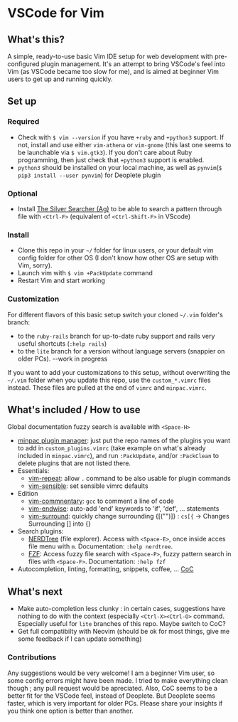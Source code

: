 # VSCode for Vim

## What's this?

A simple, ready-to-use basic Vim IDE setup for web development with pre-configured plugin management. It's an attempt to bring VSCode's feel into Vim (as VSCode became too slow for me), and is aimed at beginner Vim users to get up and running quickly.

## Set up

### Required

* Check with `$ vim --version` if you have `+ruby` and `+python3` support. If not, install and use either `vim-athena` or `vim-gnome` (this last one seems to be launchable via `$ vim.gtk3`). If you don't care about Ruby programming, then just check that `+python3` support is enabled.
* `python3` should be installed on your local machine, as well as `pynvim`(`$ pip3 install --user pynvim`) for Deoplete plugin

### Optional

* Install [The Silver Searcher (Ag)](https://github.com/ggreer/the_silver_searcher) to be able to search a pattern through file with `<Ctrl-F>` (equivalent of `<Ctrl-Shift-F>` in VScode)

### Install

* Clone this repo in your `~/` folder for linux users, or your default vim config folder for other OS (I don't know how other OS are setup with Vim, sorry).
* Launch vim with `$ vim +PackUpdate` command
* Restart Vim and start working

### Customization

For different flavors of this basic setup switch your cloned `~/.vim` folder's branch:
* to the `ruby-rails` branch for up-to-date ruby support and rails very useful shortcuts (`:help rails`)
* to the `lite` branch for a version without language servers (snappier on older PCs). --work in progress

If you want to add your customizations to this setup, without overwriting the `~/.vim` folder when you update this repo, use the `custom_*.vimrc` files instead. These files are pulled at the end of `vimrc` and `minpac.vimrc`.

## What's included / How to use

Global documentation fuzzy search is available with `<Space-H>`

* [minpac plugin manager](https://github.com/k-takata/minpac): just put the repo names of the plugins you want to add in `custom_plugins.vimrc` (take example on what's already included in `minpac.vimrc`), and run `:PackUpdate`, and/or `:PackClean` to delete plugins that are not listed there.
* Essentials:
  * [vim-repeat](https://github.com/tpope/vim-repeat): allow `.` command to be also usable for plugin commands
  * [vim-sensible](https://github.com/tpope/vim-sensible): set sensible vimrc defaults
* Edition
  * [vim-commnentary](https://github.com/tpope/vim-commentary): `gcc` to comment a line of code
  * [vim-endwise](https://github.com/tpope/vim-endwise): auto-add 'end' keywords to 'if', 'def', ... statements
  * [vim-surround](https://github.com/tpope/vim-surround): quickly change surrounding {[("")]} : ``cs[{`` -> Changes Surrounding [] into {}
* Search plugins:
  * [NERDTree](https://github.com/scrooloose/nerdtree) (file explorer). Access with `<Space-E>`, once inside acces file menu with `m`. Documentation: `:help nerdtree`.
  * [FZF](https://github.com/junegunn/fzf.vim): Access fuzzy file search with `<Space-P>`, fuzzy pattern search in files with `<Space-F>`. Documentation: `:help fzf`
* Autocompletion, linting, formatting, snippets, coffee, ... [CoC](https://github.com/neoclide/coc.nvim)

## What's next

* Make auto-completion less clunky : in certain cases, suggestions have nothing to do with the context (especially `<Ctrl-X><Ctrl-O>` command. Especially useful for `lite` branches of this repo. Maybe switch to CoC?
* Get full compatibilty with Neovim (should be ok for most things, give me some feedback if I can update something)

### Contributions

Any suggestions would be very welcome!
I am a beginner Vim user, so some config errors might have been made. I tried to make everything clean though ; any pull request would be apreciated.
Also, CoC seems to be a better fit for the VSCode feel, instead of Deoplete. But Deoplete seems faster, which is very important for older PCs. Please share your insights if you think one option is better than another.
